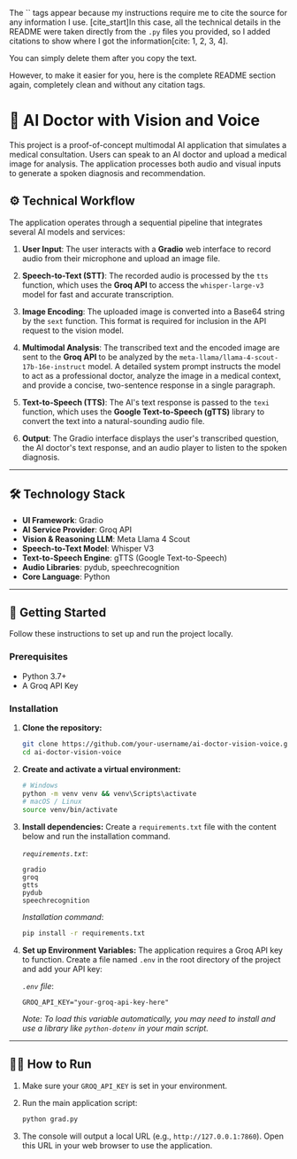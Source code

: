 The \`\` tags appear because my instructions require me to cite the source for any information I use. [cite\_start]In this case, all the technical details in the README were taken directly from the `.py` files you provided, so I added citations to show where I got the information[cite: 1, 2, 3, 4].

You can simply delete them after you copy the text.

However, to make it easier for you, here is the complete README section again, completely clean and without any citation tags.

# 🤖 AI Doctor with Vision and Voice

This project is a proof-of-concept multimodal AI application that simulates a medical consultation. Users can speak to an AI doctor and upload a medical image for analysis. The application processes both audio and visual inputs to generate a spoken diagnosis and recommendation.

## ⚙️ Technical Workflow

The application operates through a sequential pipeline that integrates several AI models and services:

1.  **User Input**: The user interacts with a **Gradio** web interface to record audio from their microphone and upload an image file.

2.  **Speech-to-Text (STT)**: The recorded audio is processed by the `tts` function, which uses the **Groq API** to access the `whisper-large-v3` model for fast and accurate transcription.

3.  **Image Encoding**: The uploaded image is converted into a Base64 string by the `sext` function. This format is required for inclusion in the API request to the vision model.

4.  **Multimodal Analysis**: The transcribed text and the encoded image are sent to the **Groq API** to be analyzed by the `meta-llama/llama-4-scout-17b-16e-instruct` model. A detailed system prompt instructs the model to act as a professional doctor, analyze the image in a medical context, and provide a concise, two-sentence response in a single paragraph.

5.  **Text-to-Speech (TTS)**: The AI's text response is passed to the `texi` function, which uses the **Google Text-to-Speech (gTTS)** library to convert the text into a natural-sounding audio file.

6.  **Output**: The Gradio interface displays the user's transcribed question, the AI doctor's text response, and an audio player to listen to the spoken diagnosis.

-----

## 🛠️ Technology Stack

  * **UI Framework**: Gradio
  * **AI Service Provider**: Groq API
  * **Vision & Reasoning LLM**: Meta Llama 4 Scout
  * **Speech-to-Text Model**: Whisper V3
  * **Text-to-Speech Engine**: gTTS (Google Text-to-Speech)
  * **Audio Libraries**: pydub, speechrecognition
  * **Core Language**: Python

-----

## 🚀 Getting Started

Follow these instructions to set up and run the project locally.

### Prerequisites

  * Python 3.7+
  * A Groq API Key

### Installation

1.  **Clone the repository:**

    ```sh
    git clone https://github.com/your-username/ai-doctor-vision-voice.git
    cd ai-doctor-vision-voice
    ```

2.  **Create and activate a virtual environment:**

    ```sh
    # Windows
    python -m venv venv && venv\Scripts\activate
    # macOS / Linux
    source venv/bin/activate
    ```

3.  **Install dependencies:** Create a `requirements.txt` file with the content below and run the installation command.

    *`requirements.txt`*:

    ```
    gradio
    groq
    gtts
    pydub
    speechrecognition
    ```

    *Installation command*:

    ```sh
    pip install -r requirements.txt
    ```

4.  **Set up Environment Variables:** The application requires a Groq API key to function. Create a file named `.env` in the root directory of the project and add your API key:

    *`.env` file*:

    ```
    GROQ_API_KEY="your-groq-api-key-here"
    ```

    *Note: To load this variable automatically, you may need to install and use a library like `python-dotenv` in your main script.*

-----

## 🏃‍♀️ How to Run

1.  Make sure your `GROQ_API_KEY` is set in your environment.

2.  Run the main application script:

    ```sh
    python grad.py
    ```

3.  The console will output a local URL (e.g., `http://127.0.0.1:7860`). Open this URL in your web browser to use the application.
